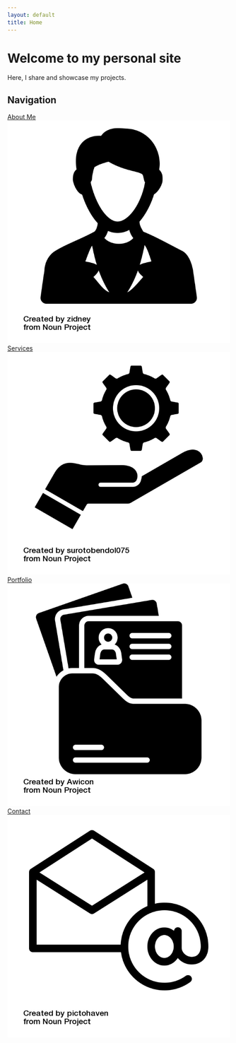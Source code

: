 ```yaml
---
layout: default
title: Home
---
```


# Welcome to my personal site

Here, I share and showcase my projects.

## Navigation

[About Me](/about/) ![alt text](https://github.com/Cuauhtemoctzin/guillermogranados.github.io/blob/main/docs/images/noun-person-751031.png)   [Services](/services/) ![alt text](https://github.com/Cuauhtemoctzin/guillermogranados.github.io/blob/main/docs/images/noun-service-6493082.png)    [Portfolio](/portfolio/) ![alt text](https://github.com/Cuauhtemoctzin/guillermogranados.github.io/blob/main/docs/images/noun-portfolio-6491292.png)    [Contact](/contact/) ![alt text](https://github.com/Cuauhtemoctzin/guillermogranados.github.io/blob/main/docs/images/noun-contact-1549900.png)
